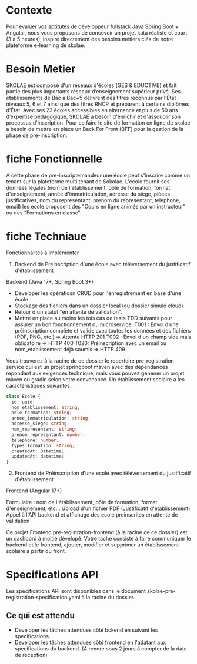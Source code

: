 # Contexte
Pour évaluer vos aptitutes de développeur fullstack Java Spring Boot + Angular, 
nous vous proposons de concevoir un projet kata réaliste et court (3 à 5 heures),
inspiré directement des besoins métiers clés de notre plateforme e-learning de skolae.

# Besoin Metier
SKOLAE est composé d'un réseaux d'écoles (GES & EDUCTIVE) et fait partie des plus importants réseaux d’enseignement supérieur privé. 
Ses établissements de Bac à Bac+5 délivrent des titres reconnus par l’État niveaux 5, 6 et 7 ainsi que des titres RNCP et préparent à certains diplômes d’État.
Avec ses 23 écoles accessibles en alternance et plus de 50 ans d’expertise pédagogique, SKOLAE a besoin d'enrichir et d'assouplir son processus d'inscription. 
Pour ce faire le site de formation en ligne de skolae a besoin de mettre en place un Back For Front (BFF) pour la gestion de la phase de pre-inscription.

# fiche Fonctionnelle
A cette phase de pre-inscriptemandeur une école peut s'inscrire comme un tenant sur la plateforme multi tenant de Sokolae.
L'école fournit ses données légales (nom de l'établissement, pôle de formation, format d'enseignement, année d'immatriculation, adresse du siège, pièces justificatives, nom du representant, prenom du representant, telephone, email)
les ecole proposent des "Cours en ligne animés par un instructeur" ou des "Formations en classe".

# fiche Techniaue
Fonctionnalités à implémenter

1. Backend de Préinscription d'une école avec téléversement du justificatif d'établissement

  Backend (Java 17+, Spring Boot 3+)
  
  - Developer les opératiosn CRUD pour l'enregistrement en base d'une école
  - Stockage des fichiers dans un dossier local (ou dossier simulé cloud)
  - Retour d'un statut "en attente de validation".
  - Mettre en place au moins les tois cas de tests TDD suivants pour assurer un bon fonctionnement du microservice:
    T001 : Envoi d’une préinscription complète et valide avec toutes les données et des fichiers (PDF, PNG, etc.) ⇒ Attente HTTP 201
    T002 : Envoi d'un champ vide mais obligatoire ⇒ HTTP 400
    T020: Préinscription avec un email ou nom_etablissement déjà soumis ⇒ HTTP 409

Vous trouverez à la racine de ce dossier le repertoire pre-registration-service qui est un projet springboot maven avec des dependances repondant aux exigences technique,
mais vous pouvez genener un projet maven ou gradle selon votre convenance.
Un établissement scolaire a les caractéristiques suivantes :

  ``` typescript
  class Ecole {
    id: uuid;
    nom_etablissement: string;
    pole_formation: string;
    annee_immatriculation: string;
    adresse_siege: string;
    nom_representant: string;
    prenom_representant: number;
    telephone: number;
    types_formation: string;
    createdAt: Datetime;
    updatedAt: datetime;
  }
  ```


2. Frontend de Préinscription d'une ecole avec téléversement du justificatif d'établissement

  Frontend (Angular 17+)
  
  Formulaire : nom de l'établissement, pôle de formation, format d'enseignement, etc...
  Upload d'un fichier PDF (Justificatif d'etablissement)
  Appel à l'API backend et affichage des ecole preinscrites en attente de validation

  Ce projet Frontend pre-registration-frontend (à la racine de ce dossier) est un dashbord à moitié dévelopé. Votre tache consiste à faire communiquer le backend et le frontend, ajouter, modifier et supprimer 
  un établissement scolaire à partir du front.

# Specifications API
Les specifications API sont disponibles dans le document skolae-pre-registration-specification.yaml à la racine du dossier.

## Ce qui est attendu
- Developer les tâches attendues côté bckend en suivant les specifications.
- Developer les tâches attendues côté frontend en l'adatant aux specifications du backend.
  (A rendre sous 2 jours à compter de la date de reception)


